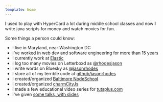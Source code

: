 ```yaml
---
template: home
---
```


I used to play with HyperCard a lot during middle school classes and now I write java scripts for money and watch movies for fun.

Some things a person could know:

- I live in Maryland, near Washington DC
- I've worked in web dev and software engineering for more than 15 years
- I currently work at [Elastic](https://www.elastic.co)
- I log too many movies on Letterboxd as [@rhodesjason](https://letterboxd.com/rhodesjason/)
- I write words on Bluesky as [@jasonrhodes](https://bsky.app/profile/jasonrhodes.bsky.social)
- I store all of my terrible code at [github/jasonrhodes](http://github.com/jasonrhodes)
- I created/organized [Baltimore NodeSchool](http://nodeschool.io/baltimore)
- I created/organized [charmCityJs](https://www.meetup.com/charmcityjs/)
- I made a few educational video series for [tutsplus.com](http://tutsplus.com/authors/jason-rhodes)
- I've given [some talks, with slides](https://speakerdeck.com/rhodesjason)
